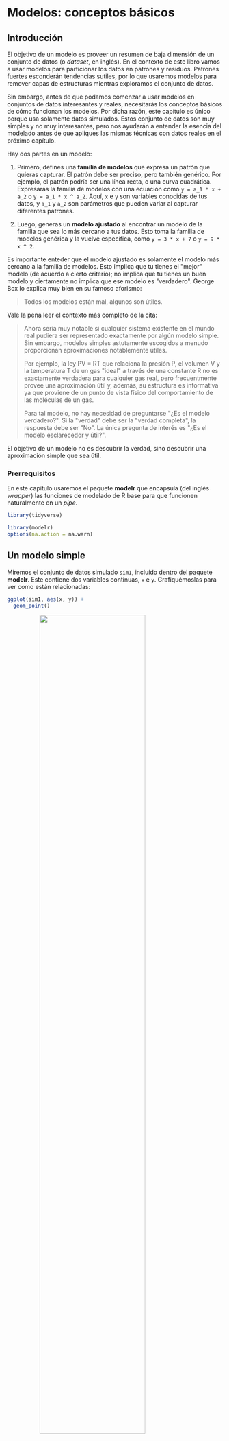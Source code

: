 # Modelos: conceptos básicos

## Introducción

El objetivo de un modelo es proveer un resumen de baja dimensión de un conjunto de datos (o _dataset_, en inglés). En el contexto de este libro vamos a usar modelos para particionar los datos en patrones y residuos. Patrones fuertes esconderán tendencias sutiles, por lo que usaremos modelos para remover capas de estructuras mientras exploramos el conjunto de datos.

Sin embargo, antes de que podamos comenzar a usar modelos en conjuntos de datos interesantes y reales, necesitarás los conceptos básicos de cómo funcionan los modelos. Por dicha razón, este capítulo es único porque usa solamente datos simulados. Estos conjunto de datos son muy simples y no muy interesantes, pero nos ayudarán a entender la esencia del modelado antes de que apliques las mismas técnicas con datos reales en el próximo capítulo.

Hay dos partes en un modelo:

1. Primero, defines una __familia de modelos__ que expresa un patrón
 que quieras capturar. El patrón debe ser preciso, pero también genérico.
 Por ejemplo, el patrón podría ser una línea recta, o una curva cuadrática.
 Expresarás la familia de modelos con una ecuación como `y = a_1 * x + a_2` o
 `y = a_1 * x ^ a_2`. Aquí, `x` e `y` son variables conocidas de tus
 datos, y `a_1` y `a_2` son parámetros que pueden variar al capturar
 diferentes patrones.

1. Luego, generas un __modelo ajustado__ al encontrar un modelo de la
 familia que sea lo más cercano a tus datos. Esto toma la familia de modelos
 genérica y la vuelve específica, como `y = 3 * x + 7` o `y = 9 * x ^ 2`.

Es importante enteder que el modelo ajustado es solamente el modelo más cercano a la familia de modelos. Esto implica que tu tienes el "mejor" modelo (de acuerdo a cierto criterio); no implica que tu tienes un buen modelo y ciertamente no implica que ese modelo es "verdadero". George Box lo explica muy bien en su famoso aforismo:

> Todos los modelos están mal, algunos son útiles.

Vale la pena leer el contexto más completo de la cita:

> Ahora sería muy notable si cualquier sistema existente en el mundo real
> pudiera ser representado exactamente por algún modelo simple. Sin embargo,
> modelos simples astutamente escogidos a menudo proporcionan aproximaciones notablemente útiles.
>
> Por ejemplo, la ley PV = RT que relaciona la presión P, el volumen V y la temperatura
> T de un gas "ideal" a través de una constante R no es exactamente verdadera para cualquier gas real, pero frecuentmente provee una aproximación útil y, además, su estructura
> es informativa ya que proviene de un punto de vista físico del comportamiento de las
> moléculas de un gas.
>
> Para tal modelo, no hay necesidad de preguntarse "¿Es el modelo verdadero?".
> Si la "verdad" debe ser la "verdad completa", la respuesta debe ser "No". La única
> pregunta de interés es "¿Es el modelo esclarecedor y útil?".

El objetivo de un modelo no es descubrir la verdad, sino descubrir una aproximación simple que sea útil.

### Prerrequisitos

En este capítulo usaremos el paquete __modelr__ que encapsula (del inglés _wrapper_) las funciones de modelado de R base para que funcionen naturalmente en un _pipe_.


```r
library(tidyverse)

library(modelr)
options(na.action = na.warn)
```

## Un modelo simple

Miremos el conjunto de datos simulado `sim1`, incluído dentro del paquete __modelr__. Este contiene dos variables continuas, `x` e `y`. Grafiquémoslas para ver como están relacionadas:


```r
ggplot(sim1, aes(x, y)) +
  geom_point()
```

<img src="23-model-basics_files/figure-html/unnamed-chunk-1-1.png" width="70%" style="display: block; margin: auto;" />

Puedes ver un fuerte patrón en los datos. Usemos un modelo para capturar dicho patrón y hacerlo explícito. Es nuestro trabajo proporcionar la forma básica del modelo. En este caso, la relación parece ser lineal, es decir: `y = a_0 + a_1 * x`. Comencemos por tener una idea de cómo son los modelos de esa familia generando aleatoriamente unos pocos y superponiéndolos sobre los datos. Para este caso simple, podemos usar `geom_abline()` que toma una pendiente e intercepto (u ordenada al origen) como parámetros. Más adelante, aprenderemos técnicas más generales que funcionan con cualquier modelo.


```r
modelos <- tibble(
  a1 = runif(250, -20, 40),
  a2 = runif(250, -5, 5)
)

ggplot(sim1, aes(x, y)) +
  geom_abline(aes(intercept = a1, slope = a2), data = modelos, alpha = 1 / 4) +
  geom_point()
```

<img src="23-model-basics_files/figure-html/unnamed-chunk-2-1.png" width="70%" style="display: block; margin: auto;" />

Hay 250 modelos en el gráfico, ¡pero muchos son realmente malos! Necesitamos encontrar los modelos buenos especificando nuestra intuición de que un buen modelo está "cerca" de los datos. Necesitamos una manera de cuantificar la distancia entre los datos y un modelo. Entonces podemos ajustar el modelo encontrando el valor de `a_0` y` a_1` que genera el modelo con la menor distancia a estos datos.

Un lugar fácil para comenzar es encontrar la distancia vertical entre cada punto y el modelo, como lo muestra el siguiente diagrama. (Nota que he cambiado ligeramente los valores x para que puedas ver las distancias individuales.)

<img src="23-model-basics_files/figure-html/unnamed-chunk-3-1.png" width="70%" style="display: block; margin: auto;" />

La distancia es solo la diferencia entre el valor dado por el modelo (la __predicción__), y el valor real y en los datos (la __respuesta__).

Para calcular esta distancia, primero transformamos nuestra familia de modelos en una función de R. Esta función toma los parámetros del modelo y los datos como inputs, y retorna el valor predicho por el modelo como output:


```r
model1 <- function(a, data) {
  a[1] + data$x * a[2]
}
model1(c(7, 1.5), sim1)
#>  [1]  8.5  8.5  8.5 10.0 10.0 10.0 11.5 11.5 11.5 13.0 13.0 13.0 14.5 14.5 14.5
#> [16] 16.0 16.0 16.0 17.5 17.5 17.5 19.0 19.0 19.0 20.5 20.5 20.5 22.0 22.0 22.0
```

Luego, necesitaremos calcular la distancia entre lo predicho y los valores reales. En otras palabras, el siguiente gráfico muestra 30 distancias: ¿Cómo las colapsamos en un único número?

Una forma habitual de hacer esto en estadística es usar la "raíz del error cuadrático medio" (del inglés *root-mean-squared deviation*). Calculamos la diferencia entre los valores reales y los predichos, los elevamos al cuadrado, luego se promedian y tomamos la raíz cuadrada. Esta distancia cuenta con propiedades matemáticas interesantes, pero no nos referiremos a ellas en este capítulo. ¡Tendrás que creer en mi palabra!


```r
measure_distance <- function(mod, data) {
  diff <- data$y - model1(mod, data)
  sqrt(mean(diff^2))
}
measure_distance(c(7, 1.5), sim1)
#> [1] 2.67
```

Ahora podemos usar purrr para calcular la distancia de todos los modelos definidos anteriormente. Necesitamos una función auxiliar debido a que nuestra función de distancia espera que el modelo sea un vector numérico de longitud 2.


```r
sim1_dist <- function(a1, a2) {
  measure_distance(c(a1, a2), sim1)
}

modelos <- modelos %>%
  mutate(dist = purrr::map2_dbl(a1, a2, sim1_dist))
modelos
#> # A tibble: 250 x 3
#>       a1      a2  dist
#>    <dbl>   <dbl> <dbl>
#> 1 -15.2   0.0889  30.8
#> 2  30.1  -0.827   13.2
#> 3  16.0   2.27    13.2
#> 4 -10.6   1.38    18.7
#> 5 -19.6  -1.04    41.8
#> 6   7.98  4.59    19.3
#> # … with 244 more rows
```

A continuación, vamos a superponer los mejores 10 modelos en los datos. He coloreado los modelos usando `-dist`: esto es una forma fácil de asegurarse de que los mejores modelos (es decir, aquellos con la menor distancia) tengan los colores más brillantes.


```r
ggplot(sim1, aes(x, y)) +
  geom_point(size = 2, colour = "grey30") +
  geom_abline(
    aes(intercept = a1, slope = a2, colour = -dist),
    data = filter(modelos, rank(dist) <= 10)
  )
```

<img src="23-model-basics_files/figure-html/unnamed-chunk-7-1.png" width="70%" style="display: block; margin: auto;" />

También podemos pensar estos modelos como observaciones y visualizar un diagrama de dispersión (o *scatterplot*, en inglés) de `a1` versus `a2`, nuevamente coloreado usando `-dist`. No podremos ver directamente cómo el modelo contrasta con los datos, pero podemos ver muchos modelos a la vez. Nuevamente, he destacado los mejores 10 modelos, esta vez dibujando círculos rojos bajo ellos.


```r
ggplot(modelos, aes(a1, a2)) +
  geom_point(data = filter(modelos, rank(dist) <= 10), size = 4, colour = "red") +
  geom_point(aes(colour = -dist))
```

<img src="23-model-basics_files/figure-html/unnamed-chunk-8-1.png" width="70%" style="display: block; margin: auto;" />

En lugar de probar con múltples modelos aleatorios, se puede sistematizar y generar una cuadrícula de puntos igualmente espaciados (esto se llama búsqueda en cuadrícula). He seleccionado los parámetros de la cuadrícula por aproximación, mirando donde se ubican los mejores modelos en el gráfico anterior.


```r
grid <- expand.grid(
  a1 = seq(-5, 20, length = 25),
  a2 = seq(1, 3, length = 25)
) %>%
  mutate(dist = purrr::map2_dbl(a1, a2, sim1_dist))

grid %>%
  ggplot(aes(a1, a2)) +
  geom_point(data = filter(grid, rank(dist) <= 10), size = 4, colour = "red") +
  geom_point(aes(colour = -dist))
```

<img src="23-model-basics_files/figure-html/unnamed-chunk-9-1.png" width="70%" style="display: block; margin: auto;" />

Cuando superpones los mejores 10 modelos en los datos originales, se ven bastante bien:


```r
ggplot(sim1, aes(x, y)) +
  geom_point(size = 2, colour = "grey30") +
  geom_abline(
    aes(intercept = a1, slope = a2, colour = -dist),
    data = filter(grid, rank(dist) <= 10)
  )
```

<img src="23-model-basics_files/figure-html/unnamed-chunk-10-1.png" width="70%" style="display: block; margin: auto;" />

Podrás imaginarte que de forma iterativa puedo hacer la cuadrícula más y más fina hasta reducir los resultados al mejor modelo. Existe una forma mejor de resolver el problema: una herramienta de minimización llamada búsqueda de Newton-Raphson. La intuición detrás de Newton-Raphson es bastante simple: tomas un punto de partida y buscas la pendiente más fuerte en torno a ese punto. Puedes bajar por esa pendiente un poco, para luego repetir el proceso varias veces, hasta que no se puede descender más. En R, esto se puede hacer con la función `optim()`:


```r
best <- optim(c(0, 0), measure_distance, data = sim1)
best$par
#> [1] 4.22 2.05

ggplot(sim1, aes(x, y)) +
  geom_point(size = 2, colour = "grey30") +
  geom_abline(intercept = best$par[1], slope = best$par[2])
```

<img src="23-model-basics_files/figure-html/unnamed-chunk-11-1.png" width="70%" style="display: block; margin: auto;" />

No te preocupes demasiado acerca de los detalles de cómo funciona `optim()`. La intuición es lo importante en esta parte. Si tienes una función que define la mínima distancia entre un modelo y un conjunto de datos, un algoritmo que pueda minimizar la distancia modificando los parámetros del modelo te permitirá encontrar el mejor modelo. Lo interesante de este enfoque es que funciona con cualquier familia de modelos respecto de la cual se pueda escribir una ecuación que los describa.

Existe otro enfoque que podemos usar para este modelo, debido a que es un caso especial de una familia más amplia: los modelos lineales. Un modelo lineal es de la forma `y = a_1 + a_2 * x_1 + a_3 * x_2 + ... + a_n * x_(n+1)`. Este modelo simple es equivalente a un modelo lineal generalizado en el que n tiene valor 2 y `x_1` es `x`. R cuenta con una herramienta diseñada especialmente para ajustar modelos lineales llamada `lm()`. `lm()` tiene un modo especial de especificar la familia del modelo: las fórmulas. Las fórmulas son similares a `y ~ x`, que `lm()` traducirá a una función de la forma `y = a_1 + a_2 * x`. Podemos ajustar el modelo y mirar la salida:


```r
sim1_mod <- lm(y ~ x, data = sim1)
coef(sim1_mod)
#> (Intercept)           x 
#>        4.22        2.05
```

¡Estos son exactamente los mismos valores obtenidos con `optim()`! Detrás del escenario `lm()` no usa `optim()`, sin embargo saca ventaja de la estructura matemática de los modelos lineales. Usando algunas conexiones entre geometría, cálculo y álgebra lineal, `lm()` encuentra directamente el mejor modelo en un paso, usando un algoritmo sofisticado. Este enfoque es a la vez raṕido y garantiza que existe un mínimo global.

### Ejercicios

1. Una desventaja del modelo lineal es ser sensible a valores inusuales
 debido a que la distancia incorpora un término al cuadrado. Ajusta un
 modelo a los datos simulados que se presentan a continuación y visualiza
 los resultados. Corre el modelo varias veces para generar diferentes conjuntos
 de datos simulados. ¿Qué puedes observar respecto del modelo?

 
 ```r
 sim1a <- tibble(
  x = rep(1:10, each = 3),
  y = x * 1.5 + 6 + rt(length(x), df = 2)
 )
 ```

1. Una forma de obtener un modelo lineal más robusto es usar una métrica distinta
 para la distancia. Por ejemplo, en lugar de la raíz de la distancia media cuadrática
 (del inglés *root-mean-squared distance*) se podría usar la media de la distancia absoluta:

 
 ```r
 measure_distance <- function(mod, data) {
  diff <- data$y - model1(mod, data)
  mean(abs(diff))
 }
 ```

 Usa `optim()` para ajustar este modelo a los datos simulados anteriormente y
 compara el resultado con el modelo lineal.

1. Un desafío al realizar optimización numérica es que únicamente garantiza
 encontrar un óptimo local. ¿Qué problema se presenta al optimizar un modelo de
 tres parámetros como el que se presenta a continuación?

 
 ```r
 model1 <- function(a, data) {
  a[1] + data$x * a[2] + a[3]
 }
 ```

## Visualizando modelos

Para modelos simples, como el presentado anteriormente, puedes descubrir el patrón que captura el modelo si inspeccionas cuidadosamente la familia del modelo y los coeficientes ajustados. Si alguna vez tomaste un curso de modelado estadístico, te será habitual gastar mucho tiempo en esa tarea. Aquí, sin embargo, tomaremos otro camino. Vamos a enfocarnos en entender un modelo mirando las predicciones que genera. Esto tiene una gran ventaja: cada tipo de modelo predictivo realiza predicciones (¿qué otra podría realizar?) de modo que podemos usar el mismo conjunto de técnicas para entender cualquier tipo de modelo predictivo.

También es útil observar lo que el modelo no captura, los llamados residuos que se obtienen restando las predicciones a los datos. Los residuos son poderosos porque nos permiten usar modelos para quitar patrones fuertes y así observar tendencias sutiles que se mantengan luego de quitar los patrones más evidentes.

### Predicciones

Para visualizar las predicciones de un modelo, podemos partir por generar una grilla de valores equidistantes que cubra la región donde se encuentran los datos. La forma más fácil de hacerlo es usando `modelr::data_grid()`. El primer argumento es un data frame y, por cada argumento adicional, encuentra las variables únicas y luego genera todas las combinaciones:


```r
grid <- sim1 %>%
  data_grid(x)
grid
#> # A tibble: 10 x 1
#>       x
#>   <int>
#> 1     1
#> 2     2
#> 3     3
#> 4     4
#> 5     5
#> 6     6
#> # … with 4 more rows
```

(Esto será más interesante cuando se agreguen más variables al modelo.)

Luego agregamos las predicciones. Usaremos `modelr::add_predictions()` que toma un data frame y un modelo. Esto agrega las predicciones del modelo en una nueva columna en el data frame:


```r
grid <- grid %>%
  add_predictions(sim1_mod)
grid
#> # A tibble: 10 x 2
#>       x  pred
#>   <int> <dbl>
#> 1     1  6.27
#> 2     2  8.32
#> 3     3 10.4 
#> 4     4 12.4 
#> 5     5 14.5 
#> 6     6 16.5 
#> # … with 4 more rows
```

(También puedes usar esta función para agregar prediccionees al conjunto de datos original.)

A continuación, graficamos las predicciones. Te preguntarás acerca de todo este trabajo adicional en comparación a usar `geom_abline()`. Pero la ventaja de este enfoque es que funciona con _cualquier_ modelo en R, desde los más simples a los más complejos. La única limitante son tus habilidades de visualización. Para más ideas respecto de como visualizar modelos complejos, puedes consultar <http://vita.had.co.nz/papers/model-vis.html>.


```r
ggplot(sim1, aes(x)) +
  geom_point(aes(y = y)) +
  geom_line(aes(y = pred), data = grid, colour = "red", size = 1)
```

<img src="23-model-basics_files/figure-html/unnamed-chunk-18-1.png" width="70%" style="display: block; margin: auto;" />

### Residuos

La otra cara de las predicciones son los residuos. Las predicciones te informan de los patrones que el modelo captura y los residuos te dicen lo que el modelo ignora. Los residuos son las distancias entre lo observado y los valores predichos que calculamos anteriormente.

Agregamos los residuos a los datos con `add_residuals()`, que funciona de manera similar a `add_predictions()`. Nota, sin embargo, que usamos el data frame original y no no una grilla manufacturada. Esto es porque para calcular los residuos se necesitan los valores de "y".


```r
sim1 <- sim1 %>%
  add_residuals(sim1_mod)
sim1
#> # A tibble: 30 x 3
#>       x     y  resid
#>   <int> <dbl>  <dbl>
#> 1     1  4.20 -2.07 
#> 2     1  7.51  1.24 
#> 3     1  2.13 -4.15 
#> 4     2  8.99  0.665
#> 5     2 10.2   1.92 
#> 6     2 11.3   2.97 
#> # … with 24 more rows
```

Existen diferentes formas de entender qué nos dicen los residuos respecto del modelo. Una forma es dibujar un polígono de frecuencia que nos ayude a entender cómo se propagan los residuos:


```r
ggplot(sim1, aes(resid)) +
  geom_freqpoly(binwidth = 0.5)
```

<img src="23-model-basics_files/figure-html/unnamed-chunk-20-1.png" width="70%" style="display: block; margin: auto;" />

Esto ayuda a calibrar la calidad del modelo: ¿qué tan lejos se encuentran las predicciones de los valores observados? Nota que el promedio del residuo es siempre cero.

A menudo vas a querer crear gráficos usando los residuos en lugar del predictor original. Verás mucho de eso en el capítulo siguiente:


```r
ggplot(sim1, aes(x, resid)) +
  geom_ref_line(h = 0) +
  geom_point()
```

<img src="23-model-basics_files/figure-html/unnamed-chunk-21-1.png" width="70%" style="display: block; margin: auto;" />

Esto parece ser ruido aleatorio, lo que sugiere que el modelo ha hecho un buen trabajo capturando los patrones del conjunto de datos.

### Ejercicios

1. En lugar de usar `lm()` para ajustar una línea recta, puedes usar `loess()`
 para ajustar una curva suave. Repite el proceso de ajustar el modelo,
 generar la cuadrícula, predicciones y visualización con `sim1` usando `loess()`
 en vez de `lm()`. ¿Cómo se compara el resultado a `geom_smooth()`.

1. `add_predictions()` está pareada con `gather_predictions()` y
 `spread_predictions()`. ¿Cómo difieren estas tres funciones?

1. ¿Qué hace `geom_ref_line()`? ¿De qué paquete proviene? ¿Por qué es útil e importante
 incluir una línea de referencia en los gráficos que muestran residuos?

1. ¿Por qué quisieras mirar un polígono de frecuencias con los residuos absolutos? ¿Cuáles son las
 ventajas y desventajas de los residuos crudos?

## Fórmulas y familias de modelos

Ya habrás visto fórmulas anteriormente cuando usamos `facet_wrap()` y `facet_grid()`. En R, las fórmulas proveen un modo general de obtener "comportamientos especiales". En lugar de evaluar los valores de las variables directamente, se capturan los valores para que sean interpretados por una función.

La mayoría de los las funciones de modelado en R usan una conversión estándar para las fórmulas y las funciones. Ya habrás visto una conversión simple `y ~ x` que se convierte en `y = a_1 + a_2 * x`. Si quieres ver lo que hace R, puedes usar la función `model_matrix()`. Esta toma un data frame y una fórmula para entregar un tibble que define la ecuación del modelo: cada columna en la salida está asociada con un coeficiente del modelo, la función es siempre `y = a_1 * salida_1 + a_2 * salida_2`. Para el caso simple `y ~ x1` esto nos muestra algo interesante:


```r
df <- tribble(
  ~y, ~x1, ~x2,
  4, 2, 5,
  5, 1, 6
)
model_matrix(df, y ~ x1)
#> # A tibble: 2 x 2
#>   `(Intercept)`    x1
#>           <dbl> <dbl>
#> 1             1     2
#> 2             1     1
```

La forma en que R agrega el intercepto (u ordenada al origen) al modelo es mediante una columna de unos. Por defecto, R siempre agregará esta columna. Si no quieres esto, necesitas excluirla explícitamente usando `-1`:


```r
model_matrix(df, y ~ x1 - 1)
#> # A tibble: 2 x 1
#>      x1
#>   <dbl>
#> 1     2
#> 2     1
```

La matriz del modelo crece de manera nada sorprendente si incluyes más variables al modelo:


```r
model_matrix(df, y ~ x1 + x2)
#> # A tibble: 2 x 3
#>   `(Intercept)`    x1    x2
#>           <dbl> <dbl> <dbl>
#> 1             1     2     5
#> 2             1     1     6
```

Esta notación para las fórmulas a veces se le llama "notación de Wilkinson-Rogers", la cual fue descrita inicialmente en _Symbolic Description of Factorial Models for Analysis of Variance_, escrito por G. N. Wilkinson y C. E. Rogers <https://www.jstor.org/stable/2346786>. Es conveniente excavar un poco y leer el artículo original si quieres entender los detalles del álgebra de modelado.

Las siguientes secciones detallan cómo esta notación de fórmulas funciona con variables categóricas, interacciones y transformaciones.

### Variables categóricas

Generar una función a partir de una fórmula es directo cuando el predictor es una variable continua, pero las cosas son más complicadas cuando el predictor es una variable categórica. Imagina que tienes una fórmula como `y ~ sexo`, donde el sexo puede ser hombre o mujer. No tiene sentido convertir a una fórmula del tipo `y = x_0 + x_1 * sexo` debido a que `sexo` no es un número - ¡no se puede multiplicar! En su lugar, lo que R hace es convertir a `y = x_0 + x_1 * sexo_hombre` donde `sexo_hombre` tiene valor 1 si `sexo` corresponde a hombre y cero a mujer:


```r
df <- tribble(
  ~genero, ~respuesta,
  "masculino", 1,
  "femenino", 2,
  "masculino", 1
)
model_matrix(df, respuesta ~ genero)
#> # A tibble: 3 x 2
#>   `(Intercept)` generomasculino
#>           <dbl>           <dbl>
#> 1             1               1
#> 2             1               0
#> 3             1               1
```

Quizá te preguntes por qué R no crea la columna `generofemenino`. El problema es que eso crearía una columna perfectamente predecible a partir de las otras columnas (es decir, `generofemenino = 1 - generomasculino`). Desafortunadamete los detalles exactos de por qué esto es un problema van más allá del alcance del libro, pero básicamente crea una familia de modelos que es muy flexible y genera infinitos modelos igualmente cercanos a los datos.

Afortunadamente, sin embargo, si te enfocas en visualizar las predicciones no necesitas preocuparte de la parametrización exacta. Veamos algunos datos y modelos para hacer algo concreto. Aquí está el dataset `sim2` de modelr:


```r
ggplot(sim2) +
  geom_point(aes(x, y))
```

<img src="23-model-basics_files/figure-html/unnamed-chunk-26-1.png" width="70%" style="display: block; margin: auto;" />

Podemos ajustar un modelo a esto y generar predicciones:


```r
mod2 <- lm(y ~ x, data = sim2)

grid <- sim2 %>%
  data_grid(x) %>%
  add_predictions(mod2)
grid
#> # A tibble: 4 x 2
#>   x      pred
#>   <chr> <dbl>
#> 1 a      1.15
#> 2 b      8.12
#> 3 c      6.13
#> 4 d      1.91
```

Efectivamente, un modelo con una variable `x` categórica va a predecir el valor medio para cada categoría. (¿Por qué? porque la media minimiza la raíz de la distancia media cuadrática.) Es fácil de ver si superponemos la predicción sobre los datos originales:


```r
ggplot(sim2, aes(x)) +
  geom_point(aes(y = y)) +
  geom_point(data = grid, aes(y = pred), colour = "red", size = 4)
```

<img src="23-model-basics_files/figure-html/unnamed-chunk-28-1.png" width="70%" style="display: block; margin: auto;" />

No es posible hacer predicciones sobre niveles no observados. A veces harás esto por accidente, por lo que es bueno reconocer el siguiente mensaje de error:


```r
tibble(x = "e") %>%
  add_predictions(mod2)
#> Error in model.frame.default(Terms, newdata, na.action = na.action, xlev = object$xlevels): factor x has new level e
```

### Interacciones (continuas y categóricas)

¿Qué ocurre si combinas una variable continua y una categórica? `sim3` contiene un predictor categórico y otro predictor continuo. Podemos visualizarlos con un gráfico simple:


```r
ggplot(sim3, aes(x1, y)) +
  geom_point(aes(colour = x2))
```

<img src="23-model-basics_files/figure-html/unnamed-chunk-30-1.png" width="70%" style="display: block; margin: auto;" />

Existen dos posibles modelos que se pueden ajustar a estos datos:


```r
mod1 <- lm(y ~ x1 + x2, data = sim3)
mod2 <- lm(y ~ x1 * x2, data = sim3)
```

Cuando agregas variables con `+` el modelo va a estimar cada efecto independientemente de los demás. Es posible agregar al ajuste lo que se conoce como interacción usando `*`. Por ejemplo, `y ~ x1 * x2` se traduce en `y = a_0 + a_1 * x_1 + a_2 * x_2 + a_12 * x_1 * x_2`. Observa que si usas `*`, tanto el efecto interacción como los efectos individuales se incluyen en el modelo.

Para visualizar estos modelos necesitamos dos nuevos trucos:

1. Tenemos dos predictores, por lo que necesitamos pasar ambas variables a `data_grid()`.
 Esto encontrará todos los valores únicos de `x1` y `x2` y luego generará todas las combinaciones,

1. Para generar predicciones de ambos modelos simultáneamente, podemos usar `gather_predictions()` que
 incorpora cada predicción como una fila. El complemento de `gather_predictions()` es `spread_predictions()`
 que incluye cada predicción en una nueva columna.

Esto combinado nos da:


```r
grid <- sim3 %>%
  data_grid(x1, x2) %>%
  gather_predictions(mod1, mod2)
grid
#> # A tibble: 80 x 4
#>   model    x1 x2     pred
#>   <chr> <int> <fct> <dbl>
#> 1 mod1      1 a      1.67
#> 2 mod1      1 b      4.56
#> 3 mod1      1 c      6.48
#> 4 mod1      1 d      4.03
#> 5 mod1      2 a      1.48
#> 6 mod1      2 b      4.37
#> # … with 74 more rows
```

Podemos visualizar los resultados de ambos modelos en un gráfico usando separando en facetas:


```r
ggplot(sim3, aes(x1, y, colour = x2)) +
  geom_point() +
  geom_line(data = grid, aes(y = pred)) +
  facet_wrap(~model)
```

<img src="23-model-basics_files/figure-html/unnamed-chunk-33-1.png" width="70%" style="display: block; margin: auto;" />

Observa que el modelo que usa `+` tiene la misma pendiente para cada recta, pero distintos interceptos (u ordenadas al origen). El modelo que usa `*` tiene distinta pendiente e intercepto.

¿Qué modelo es el más adecuado para los datos? Podemos mirar los residuos. Aquí hemos separado facetas por modelo y por `x2`ya que facilita ver el patrón dentro de cada grupo.


```r
sim3 <- sim3 %>%
  gather_residuals(mod1, mod2)

ggplot(sim3, aes(x1, resid, colour = x2)) +
  geom_point() +
  facet_grid(model ~ x2)
```

<img src="23-model-basics_files/figure-html/unnamed-chunk-34-1.png" width="70%" style="display: block; margin: auto;" />

Existe un patrón poco obvio en los residuos de `mod2`. Los residuos de `mod1` muestran que el modelo tiene algunos patrones ignorados en `b`, y un poco menos ignorados en `c` y `d`. Quizá te preguntas si existe una forma precisa de determinar si acaso `mod1` o `mod2` es mejor. Existe, pero requiere un respaldo matemático fuerte y no nos preocuparemos de eso. Lo que aquí interesa es evaluar cualitativamente si el modelo ha capturado los patrones que nos interesan.

### Interacciones (dos variables continuas)

Demos un vistazo al modelo equivalente para dos variables continuas. Para comenzar, se procede de igual modo que el ejemplo anterior:


```r
mod1 <- lm(y ~ x1 + x2, data = sim4)
mod2 <- lm(y ~ x1 * x2, data = sim4)

grid <- sim4 %>%
  data_grid(
    x1 = seq_range(x1, 5),
    x2 = seq_range(x2, 5)
  ) %>%
  gather_predictions(mod1, mod2)
grid
#> # A tibble: 50 x 4
#>   model    x1    x2   pred
#>   <chr> <dbl> <dbl>  <dbl>
#> 1 mod1   -1    -1    0.996
#> 2 mod1   -1    -0.5 -0.395
#> 3 mod1   -1     0   -1.79 
#> 4 mod1   -1     0.5 -3.18 
#> 5 mod1   -1     1   -4.57 
#> 6 mod1   -0.5  -1    1.91 
#> # … with 44 more rows
```

Observa el uso de `seq_range()` dentro de `data_grid()`. En lugar de usar cada valor único de `x`, usamos una cuadrícula uniformemente espaciada de cinco valores entre los números mínimo y máximo. Quizá no es lo más importante aquí, pero es una técnica útil en general. Existen otros dos argumentos en `seq_range()`:

* `pretty = TRUE` generará una secuencia "bonita", por ejemplo algo agradable al ojo humano. Esto es útil si quieres generar tablas a partir del output:

 
 ```r
 seq_range(c(0.0123, 0.923423), n = 5)
 #> [1] 0.0123 0.2401 0.4679 0.6956 0.9234
 seq_range(c(0.0123, 0.923423), n = 5, pretty = TRUE)
 #> [1] 0.0 0.2 0.4 0.6 0.8 1.0
 ```

* `trim = 0.1` eliminará el 10% de los valores en el extremo de la cola. Esto es útil si las variables
 tienen una distribución con una cola larga y te quieres enfocar en generar valores cerca del centro:

 
 ```r
 x1 <- rcauchy(100)
 seq_range(x1, n = 5)
 #> [1] -115.9  -83.5  -51.2  -18.8   13.5
 seq_range(x1, n = 5, trim = 0.10)
 #> [1] -13.84  -8.71  -3.58   1.55   6.68
 seq_range(x1, n = 5, trim = 0.25)
 #> [1] -2.1735 -1.0594  0.0547  1.1687  2.2828
 seq_range(x1, n = 5, trim = 0.50)
 #> [1] -0.725 -0.268  0.189  0.647  1.104
 ```

* `expand = 0.1` es en cierta medida el opuesto de `trim()` ya que expande el rango en un 10%.

 
 ```r
 x2 <- c(0, 1)
 seq_range(x2, n = 5)
 #> [1] 0.00 0.25 0.50 0.75 1.00
 seq_range(x2, n = 5, expand = 0.10)
 #> [1] -0.050  0.225  0.500  0.775  1.050
 seq_range(x2, n = 5, expand = 0.25)
 #> [1] -0.125  0.188  0.500  0.812  1.125
 seq_range(x2, n = 5, expand = 0.50)
 #> [1] -0.250  0.125  0.500  0.875  1.250
 ```

A continuación intentemos visualizar el modelo. Tenemos dos predictores continuos, por lo que te imaginarás el modelo como una superficie 3d. Podemos mostrar esto usando `geom_tile()`:


```r
ggplot(grid, aes(x1, x2)) +
  geom_tile(aes(fill = pred)) +
  facet_wrap(~model)
```

<img src="23-model-basics_files/figure-html/unnamed-chunk-39-1.png" width="70%" style="display: block; margin: auto;" />

¡Esto no sugiere que los modelos sean muy distintos! Pero eso es en parte una ilusión: nuestros ojos y cerebros no son muy buenos en comparar sombras de color de forma adecuada. En lugar de mirar la superficie desde arriba, podríamos mirarla desde los costados, mostrando múltiples cortes:


```r
ggplot(grid, aes(x1, pred, colour = x2, group = x2)) +
  geom_line() +
  facet_wrap(~model)
ggplot(grid, aes(x2, pred, colour = x1, group = x1)) +
  geom_line() +
  facet_wrap(~model)
```

<img src="23-model-basics_files/figure-html/unnamed-chunk-40-1.png" width="70%" style="display: block; margin: auto;" /><img src="23-model-basics_files/figure-html/unnamed-chunk-40-2.png" width="70%" style="display: block; margin: auto;" />

Esto muestra la interacción entre dos variables continuas que básicamente opera del mismo modo que una variable continua y una categórica. Una interacción dice que no existe un resultado fijo: necesitas considerar los valores de `x1` y `x2` simultáneamente para predecir `y`.

Podrás ver que con apenas dos variables continuas, obtener un buen resultado de visualización es difícil. Pero esto es razonable: ¡no deberías esperar que con tres o más variables sea más fácil entender la interacción! Nuevamente, estamos parcialmente a salvo porque estamos usando modelos para la exploración y crearás tus propios modelos en el tiempo. El modelo no debe ser perfecto, tiene que ayudar a revelar información acerca de los datos.

Pasé un tiempo mirando los residuos para ver si acaso `mod2` es mejor que `mod1`. Creo que lo es, pero es algo sutil. Tendrás la oportunidad de explorar esto en los ejercicios.

### Transformaciones

Puedes hacer transformaciones dentro de la fórmula del modelo. Por ejemplo `log(y) ~ sqrt(x1) + x2` se transforma en `log(y) = a_1 + a_2 * sqrt(x1) + a_3 * x2`. Si la transformación involucra `+`, `*`, `^` o `-`, necesitas dejar eso dentro de `I()` para que R no lo tome como parte de la especificación del modelo. Por ejemplo, `y ~ x + I(x ^ 2)` se traduce en `y = a_1 + a_2 * x + a_3 * x^2`. Si olvidas incluir `I()` y especificas `y ~ x ^ 2 + x`, R va a calcular `y ~ x * x + x`. `x * x` lo que resulta en la interacción de `x` consigo misma, lo que se reduce a `x`. R automáticamente elimina las variables redundantes, por lo que `x + x` se convierte en `x`, lo que significa que `y ~ x ^ 2 + x` especifica la función `y = a_1 + a_2 * x`. ¡Eso probablemente no es lo que querías!

Nuevamente, si te confunde lo que el modelo hace, puedes usar `model_matrix()` para ver exactamente lo que la ecuación `lm()` está ajustando:


```r
df <- tribble(
  ~y, ~x,
  1, 1,
  2, 2,
  3, 3
)
model_matrix(df, y ~ x^2 + x)
#> # A tibble: 3 x 2
#>   `(Intercept)`     x
#>           <dbl> <dbl>
#> 1             1     1
#> 2             1     2
#> 3             1     3
model_matrix(df, y ~ I(x^2) + x)
#> # A tibble: 3 x 3
#>   `(Intercept)` `I(x^2)`     x
#>           <dbl>    <dbl> <dbl>
#> 1             1        1     1
#> 2             1        4     2
#> 3             1        9     3
```

Las transformaciones son útiles porque puedes aproximar funciones no lineales. Si tuviste clases de cálculo, habrás escuchado acerca del teorema de Taylor que dice que puedes aproximar una función suave como la suma de infinitos polinomios. Esto significa que puedes usar una función polinomial para acercarte a una distancia arbitrariamente pequeña de una función suave ajustando una ecuación como `y = a_1 + a_2 * x + a_3 * x^2 + a_4 * x^3`. Escribir esta secuencia a mano es tedioso, pero R provee la función auxiliar `poly()`:


```r
model_matrix(df, y ~ poly(x, 2))
#> # A tibble: 3 x 3
#>   `(Intercept)` `poly(x, 2)1` `poly(x, 2)2`
#>           <dbl>         <dbl>         <dbl>
#> 1             1     -7.07e- 1         0.408
#> 2             1     -7.85e-17        -0.816
#> 3             1      7.07e- 1         0.408
```

Sin embargo, existe un problema mayor al usar `poly()`: fuera del rango de los datos, los polinomios rápidamente se disparan a infinito positivo o negativo. Una alternativa más segura es usar spline natural, `splines::ns()`.


```r
library(splines)
model_matrix(df, y ~ ns(x, 2))
#> # A tibble: 3 x 3
#>   `(Intercept)` `ns(x, 2)1` `ns(x, 2)2`
#>           <dbl>       <dbl>       <dbl>
#> 1             1       0           0    
#> 2             1       0.566      -0.211
#> 3             1       0.344       0.771
```

Veamos esto cuando intentamos aproximar una función no lineal:


```r
sim5 <- tibble(
  x = seq(0, 3.5 * pi, length = 50),
  y = 4 * sin(x) + rnorm(length(x))
)

ggplot(sim5, aes(x, y)) +
  geom_point()
```

<img src="23-model-basics_files/figure-html/unnamed-chunk-44-1.png" width="70%" style="display: block; margin: auto;" />

Voy a ajustar cinco modelos a los datos.


```r
mod1 <- lm(y ~ splines::ns(x, 1), data = sim5)
mod2 <- lm(y ~ splines::ns(x, 2), data = sim5)
mod3 <- lm(y ~ splines::ns(x, 3), data = sim5)
mod4 <- lm(y ~ splines::ns(x, 4), data = sim5)
mod5 <- lm(y ~ splines::ns(x, 5), data = sim5)

grid <- sim5 %>%
  data_grid(x = seq_range(x, n = 50, expand = 0.1)) %>%
  gather_predictions(mod1, mod2, mod3, mod4, mod5, .pred = "y")

ggplot(sim5, aes(x, y)) +
  geom_point() +
  geom_line(data = grid, colour = "red") +
  facet_wrap(~model)
```

<img src="23-model-basics_files/figure-html/unnamed-chunk-45-1.png" width="70%" style="display: block; margin: auto;" />

Observa que la extrapolación fuera del rango de los datos es claramente mala. Esta es la desventaja de aproximar una función mediante un polinomio. Pero este es un problema real con cualquier modelo: el modelo nunca te dirá si el comportamiento es verdadero cuando extrapolas fuera del rango de los datos que has observado. Deberás apoyarte en la teoría y la ciencia.

### Ejercicios

1. ¿Qué pasa si repites el análisis de `sim2` usando un modelo sin intercepto? ¿Qué ocurre con la
 ecuación del modelo? ¿Qué ocurre con las predicciones?

1. Usa `model_matrix()` para explorar las ecuaciones generadas por los modelos ajustados a `sim3` y
 `sim4`. ¿Por qué `*` es un atajo para la interacción?

1. Usando los principios básicos, convierte las fórmulas de los siguientes modelos en funciones.
 (Sugerencia: comienza por convertir las variables categóricas en ceros y unos.)

 
 ```r
 mod1 <- lm(y ~ x1 + x2, data = sim3)
 mod2 <- lm(y ~ x1 * x2, data = sim3)
 ```

1. Para `sim4`, ¿Es mejor `mod1` o `mod2`? Yo creo que `mod2` es ligeramente mejor
 removiendo las tendencias, pero es bastante sutil. ¿Puedes generar un gráfico
 que de sustento a esta hipótesis?

## Valores faltantes

Los valores faltantes obviamente no proporcionan información respecto de la relación entre las variables, por lo que modelar funciones va a eliminar todas las filas con valores faltantes. R por defecto lo hace de forma silenciosa, pero `options(na.action = na.warn)` (ejecutado en los prerrequisitos) asegura que la salida incluya una advertencia.


```r
df <- tribble(
  ~x, ~y,
  1, 2.2,
  2, NA,
  3, 3.5,
  4, 8.3,
  NA, 10
)

mod <- lm(y ~ x, data = df)
#> Warning: Dropping 2 rows with missing values
```

Para suprimir los mensajes de advertencia, incluye `na.action = na.exclude`:


```r
mod <- lm(y ~ x, data = df, na.action = na.exclude)
```

Siempre puedes consultar cuántas observaciones se usaron con `nobs()`:


```r
nobs(mod)
#> [1] 3
```

## Otras familias de modelos

Este capítulo se centró de forma exclusiva en la familia de modelos lineales, la cual asume una relación de la forma `y = a_1 * x1 + a_2 * x2 + ... + a_n * xn`. Además, los modelos lineales asumen que los residuos siguen una distribución normal, algo de lo que no hemos hablado. Existe un amplio conjunto de familias de modelos que extienden la familia de modelos lineales de varias formas interesantes. Algunos son:

* __Modelos lineales generalizados__, es decir, `stats::glm()`. Los modelos lineales asumen que la respuesta es una
 variable continua y que el error sigue una distribución normal. Los modelos lineales generalizados extienden
 los modelos lineales para incluir respuestas no continuas (es decir, datos binarios o conteos). Definen una distancia métrica basada en la idea estadística de verosimilitud.

* __Modelos generalizados aditivos__, es decir, `mgcv::gam()`, extienden los modelos lineales generalizados
 para incorporar funciones suaves arbitrarias. Esto significa que puedes escribir una fórmula del tipo
 `y ~ s(x)` que se transforma en una ecuación de la forma `y = f(x)` y dejar que `gam()` estime la función
 (sujeto a algunas restricciones de suavidad para que el problema sea manejable).

* __Modelos lineales penalizados__, es decir, `glmnet::glmnet()`, incorporan un término de penalización a la
 distancia y así penalizan modelos complejos (definidos por la distancia entre el vector de parámetros y el
 origen). Esto tiende a entregar modelos que generalizan mejor respecto de nuevos conjuntos de datos para
 la misma población.

* __Modelos lineales robustos__, es decir, `MASS:rlm()`, modifican la distancia para restar importancia a los
 puntos que quedan muy alejados. Esto resulta en modelos menos sensibles a valores extremos, con el
 inconveniente de que no son muy buenos cuando no hay valores extremos.

* __Árboles__, es decir, `rpart::rpart()`, atacan un problema de un modo totalmente distinto a los
 modelos lineales. Ajustan un modelo constante por partes, dividiendo los datos en partes progresivamente
 más y más pequeñas. Los árboles no son tremendamente efectivos por sí solos, pero son muy poderosos cuando se usan en modelos agregados como __bosques aleatorios__, del inglés *random forests*), (es decir,
 `randomForest::randomForest()`) o __máquinas aceleradoras de gradiente__, del inglés *gradient boosting
 machines* (es decir, `xgboost::xgboost`.).

Estos modelos son todos similares desde una perspectiva de programación. Una vez que hayas manejado los modelos lineales, te resultará sencillo entender la mecánica de otras clases de modelos. Ser un modelador hábil consiste en tener buenos principios generales y una gran caja de herramientas técnicas. Ahora que has aprendido algunas herramientas y algunas clases de modelos, puedes continuar aprendiendo sobre otras clases en otras fuentes.
